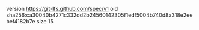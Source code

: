 version https://git-lfs.github.com/spec/v1
oid sha256:ca30040b4271c332dd2b24560142305f1edf5004b740d8a318e2eebef4182b7e
size 15
